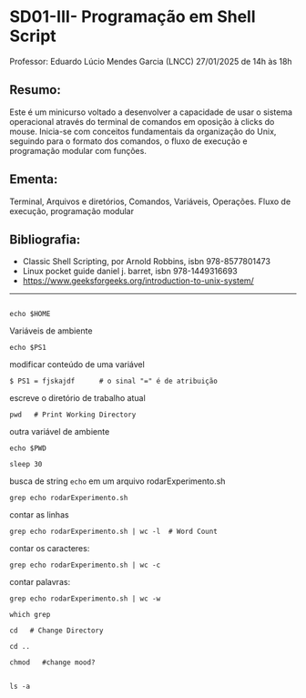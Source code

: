 # SD01-III- Programação em Shell Script


Professor: Eduardo Lúcio Mendes Garcia (LNCC)
27/01/2025 de 14h às 18h

## Resumo: 
Este é um minicurso voltado a desenvolver a capacidade de usar o sistema operacional através do terminal de comandos em oposição à clicks do mouse. 
Inicia-se com conceitos fundamentais da organização do Unix, seguindo para o formato dos comandos, o fluxo de execução e programação modular com funções.

## Ementa: 
Terminal, Arquivos e diretórios, Comandos, Variáveis, Operações. 
Fluxo de execução, programação modular

## Bibliografia:
- Classic Shell Scripting, por Arnold Robbins, isbn 978-8577801473
- Linux pocket guide daniel j. barret, isbn 978-1449316693
- https://www.geeksforgeeks.org/introduction-to-unix-system/

---

```shell

```



```shell
echo $HOME
```

Variáveis de ambiente
```shell
echo $PS1
```


modificar conteúdo de uma variável

```shell
$ PS1 = fjskajdf      # o sinal "=" é de atribuição
```



escreve o diretório de trabalho atual
```shell
pwd   # Print Working Directory
```


outra variável de ambiente
```shell
echo $PWD
```


```shell
sleep 30
```


busca de string `echo` em um arquivo rodarExperimento.sh
```shell
grep echo rodarExperimento.sh
```

contar as linhas
```shell
grep echo rodarExperimento.sh | wc -l  # Word Count
```

contar os caracteres:
```shell
grep echo rodarExperimento.sh | wc -c
```

contar palavras:
```shell
grep echo rodarExperimento.sh | wc -w
```


```shell
which grep
```



```shell
cd   # Change Directory
```


```shell
cd ..
```











```shell
chmod   #change mood?
```

```shell

```









```shell
ls -a
```

```shell

```